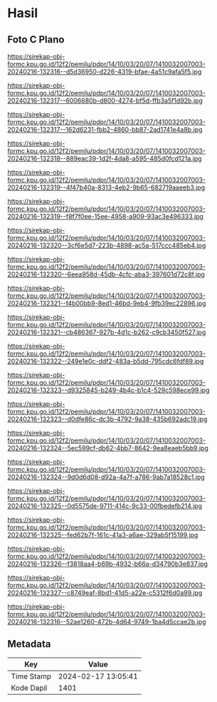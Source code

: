 # Hasil

## Foto C Plano

https://sirekap-obj-formc.kpu.go.id/12f2/pemilu/pdpr/14/10/03/20/07/1410032007003-20240216-132316--d5d36950-d226-4319-bfae-4a51c9afa5f5.jpg

https://sirekap-obj-formc.kpu.go.id/12f2/pemilu/pdpr/14/10/03/20/07/1410032007003-20240216-132317--6006680b-d800-4274-bf5d-ffb3a5f1d92b.jpg

https://sirekap-obj-formc.kpu.go.id/12f2/pemilu/pdpr/14/10/03/20/07/1410032007003-20240216-132317--162d6231-fbb2-4860-bb87-2ad1741e4a8b.jpg

https://sirekap-obj-formc.kpu.go.id/12f2/pemilu/pdpr/14/10/03/20/07/1410032007003-20240216-132318--889eac39-1d2f-4da8-a595-485d0fcd121a.jpg

https://sirekap-obj-formc.kpu.go.id/12f2/pemilu/pdpr/14/10/03/20/07/1410032007003-20240216-132319--4f47b40a-8313-4eb2-9b65-682719aaeeb3.jpg

https://sirekap-obj-formc.kpu.go.id/12f2/pemilu/pdpr/14/10/03/20/07/1410032007003-20240216-132319--f8f7f0ee-15ee-4958-a909-93ac3e496333.jpg

https://sirekap-obj-formc.kpu.go.id/12f2/pemilu/pdpr/14/10/03/20/07/1410032007003-20240216-132320--3cf6e5d7-223b-4898-ac5a-517ccc485eb4.jpg

https://sirekap-obj-formc.kpu.go.id/12f2/pemilu/pdpr/14/10/03/20/07/1410032007003-20240216-132320--6eea958d-45db-4cfc-aba3-397601d72c8f.jpg

https://sirekap-obj-formc.kpu.go.id/12f2/pemilu/pdpr/14/10/03/20/07/1410032007003-20240216-132321--f4b00bb9-8ed1-46bd-9eb4-9fb39ec22896.jpg

https://sirekap-obj-formc.kpu.go.id/12f2/pemilu/pdpr/14/10/03/20/07/1410032007003-20240216-132321--cb486367-927b-4d1c-b262-c9cb3450f527.jpg

https://sirekap-obj-formc.kpu.go.id/12f2/pemilu/pdpr/14/10/03/20/07/1410032007003-20240216-132322--249e1e0c-ddf2-483a-b5dd-795cdc6fdf89.jpg

https://sirekap-obj-formc.kpu.go.id/12f2/pemilu/pdpr/14/10/03/20/07/1410032007003-20240216-132323--d9325845-b249-4b4c-b1c4-529c598ece99.jpg

https://sirekap-obj-formc.kpu.go.id/12f2/pemilu/pdpr/14/10/03/20/07/1410032007003-20240216-132323--d0dfe86c-dc3b-4792-9a38-435b692adc19.jpg

https://sirekap-obj-formc.kpu.go.id/12f2/pemilu/pdpr/14/10/03/20/07/1410032007003-20240216-132324--5ec599cf-db62-4bb7-8642-9ea8eaeb5bb9.jpg

https://sirekap-obj-formc.kpu.go.id/12f2/pemilu/pdpr/14/10/03/20/07/1410032007003-20240216-132324--9d0d6d08-d92a-4a7f-a786-9ab7a18528c1.jpg

https://sirekap-obj-formc.kpu.go.id/12f2/pemilu/pdpr/14/10/03/20/07/1410032007003-20240216-132325--0d5575de-9711-414c-9c33-00fbedefb214.jpg

https://sirekap-obj-formc.kpu.go.id/12f2/pemilu/pdpr/14/10/03/20/07/1410032007003-20240216-132325--fed62b7f-161c-41a3-a6ae-329ab5f15199.jpg

https://sirekap-obj-formc.kpu.go.id/12f2/pemilu/pdpr/14/10/03/20/07/1410032007003-20240216-132326--f3818aa4-b69b-4932-b66a-d34790b3e837.jpg

https://sirekap-obj-formc.kpu.go.id/12f2/pemilu/pdpr/14/10/03/20/07/1410032007003-20240216-132327--c8749eaf-8bd1-41d5-a22e-c5312f6d0a99.jpg

https://sirekap-obj-formc.kpu.go.id/12f2/pemilu/pdpr/14/10/03/20/07/1410032007003-20240216-132316--52ae1260-472b-4d64-9749-1ba4d5ccae2b.jpg


## Metadata

| Key        | Value               |
| ---------- | ------------------- |
| Time Stamp | 2024-02-17 13:05:41 |
| Kode Dapil | 1401                |



